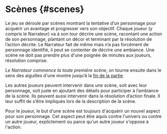 # Scènes {#scenes}

Le jeu se déroule par scènes montrant la tentative d’un personnage pour acquérir un avantage et progresser vers son objectif. Chaque joueur \(y compris le Narrateur\) va à son tour décrire une scène, racontant une action de son personnage, plantant un décor et terminant par la résolution de l’action décrite. Le Narrateur fait de même mais n’a pas forcément de personnage identifié, il peut se contenter de décrire une ambiance. Une scène ne doit pas prendre plus d'une poignée de minutes aux joueurs, résolution comprise.

_Le Narrateur commence la toute première scène_, on tourne ensuite dans le sens des aiguilles d'une montre jusqu’à la [fin de la partie](fin_de_la_partie.md).

Les autres joueurs peuvent intervenir dans une scène, soit avec leur personnage, soit juste en ajoutant des détails pour participer à l’ambiance de la scène. Ils peuvent aussi intervenir dans la résolution d’action finale. Il leur suffit de s’être impliqués lors de la description de la scène.

Pour le joueur, le but d'une scène est toujours d'acquérir un nouvel aspect pour son personnage. Cet aspect peut être aquis contre l'univers ou contre un autre joueur, explictement ou parce qu'un autre joueur s'oppose à l'action.

